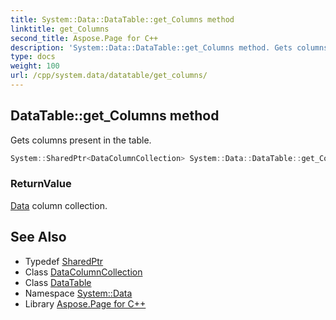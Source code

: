 ```yaml
---
title: System::Data::DataTable::get_Columns method
linktitle: get_Columns
second_title: Aspose.Page for C++
description: 'System::Data::DataTable::get_Columns method. Gets columns present in the table in C++.'
type: docs
weight: 100
url: /cpp/system.data/datatable/get_columns/
---
```

## DataTable::get_Columns method


Gets columns present in the table.

```cpp
System::SharedPtr<DataColumnCollection> System::Data::DataTable::get_Columns()
```


### ReturnValue

[Data](../../) column collection.

## See Also

* Typedef [SharedPtr](../../../system/sharedptr/)
* Class [DataColumnCollection](../../datacolumncollection/)
* Class [DataTable](../)
* Namespace [System::Data](../../)
* Library [Aspose.Page for C++](../../../)
